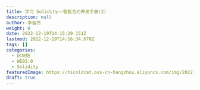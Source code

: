 ```yaml
---
title: 学习 Solidity——智能合约开发手册(2)
description: null
author: 李留白
weight: 0
date: 2022-12-19T14:15:29.151Z
lastmod: 2022-12-19T14:16:34.678Z
tags: []
categories:
  - 区块链
  - WEB3.0
  - Solidity
featuredImage: https://hicoldcat.oss-cn-hangzhou.aliyuncs.com/img/20221219221551.png
draft: true
---
```


